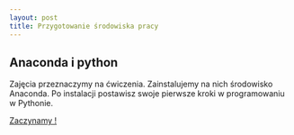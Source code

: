 ```yaml
---
layout: post
title: Przygotowanie środowiska pracy
---
```


## Anaconda i python

Zajęcia przeznaczymy na ćwiczenia. Zainstalujemy na nich środowisko Anaconda. Po instalacji postawisz swoje pierwsze kroki w programowaniu w Pythonie. 

[Zaczynamy !](/DataMining/02_soft_cw/)
